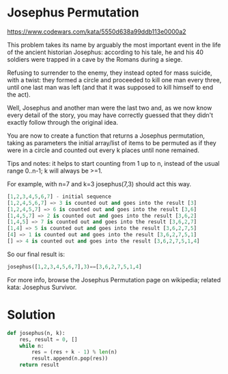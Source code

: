 # Josephus Permutation

https://www.codewars.com/kata/5550d638a99ddb113e0000a2

This problem takes its name by arguably the most important event in the life of the ancient historian Josephus:
according to his tale, he and his 40 soldiers were trapped in a cave by the Romans during a siege.

Refusing to surrender to the enemy, they instead opted for mass suicide, with a twist: they formed a circle and
proceeded to kill one man every three, until one last man was left (and that it was supposed to kill himself to end the
act).

Well, Josephus and another man were the last two and, as we now know every detail of the story, you may have correctly
guessed that they didn't exactly follow through the original idea.

You are now to create a function that returns a Josephus permutation, taking as parameters the initial array/list of
items to be permuted as if they were in a circle and counted out every k places until none remained.

Tips and notes: it helps to start counting from 1 up to n, instead of the usual range 0..n-1; k will always be >=1.

For example, with n=7 and k=3 josephus(7,3) should act this way.

```python
[1,2,3,4,5,6,7] - initial sequence
[1,2,4,5,6,7] => 3 is counted out and goes into the result [3]
[1,2,4,5,7] => 6 is counted out and goes into the result [3,6]
[1,4,5,7] => 2 is counted out and goes into the result [3,6,2]
[1,4,5] => 7 is counted out and goes into the result [3,6,2,7]
[1,4] => 5 is counted out and goes into the result [3,6,2,7,5]
[4] => 1 is counted out and goes into the result [3,6,2,7,5,1]
[] => 4 is counted out and goes into the result [3,6,2,7,5,1,4]
```
So our final result is:
```python
josephus([1,2,3,4,5,6,7],3)==[3,6,2,7,5,1,4]
```
For more info, browse the Josephus Permutation page on wikipedia; related kata: Josephus Survivor.

# Solution
```python
def josephus(n, k):
    res, result = 0, []
    while n:
        res = (res + k - 1) % len(n)
        result.append(n.pop(res))
    return result
```